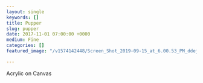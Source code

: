 ```yaml
---
layout: single
keywords: []
title: Pupper
slug: pupper
date: 2017-11-01 07:00:00 +0000
medium: Fine
categories: []
featured_image: "/v1574142448/Screen_Shot_2019-09-15_at_6.00.53_PM_ddejgk.png"

---
```

Acrylic on Canvas